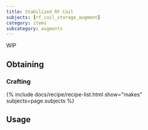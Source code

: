 ```yaml
---
title: Stabilized RF Coil
subjects: [rf_coil_storage_augment]
category: items
subcategory: augments
---
```


WIP

Obtaining
---------

### Crafting
{% include docs/recipe/recipe-list.html show="makes" subjects=page.subjects %}

Usage
-----
